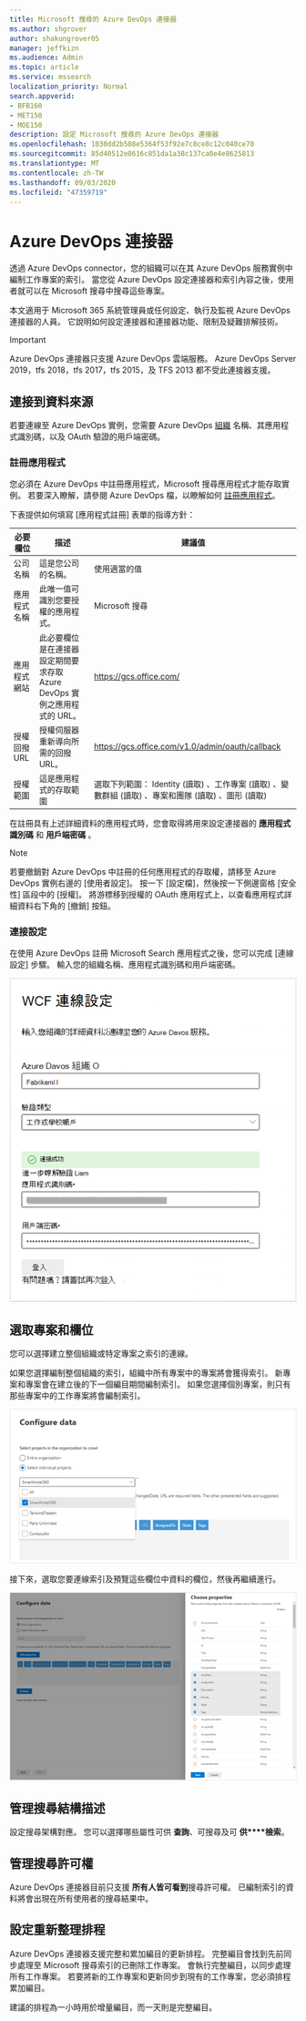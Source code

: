```yaml
---
title: Microsoft 搜尋的 Azure DevOps 連接器
ms.author: shgrover
author: shakungrover05
manager: jeffkizn
ms.audience: Admin
ms.topic: article
ms.service: mssearch
localization_priority: Normal
search.appverid:
- BFB160
- MET150
- MOE150
description: 設定 Microsoft 搜尋的 Azure DevOps 連接器
ms.openlocfilehash: 1030dd2b508e5364f53f92e7c8ce8c12c040ce70
ms.sourcegitcommit: 85d40512e8616c851da1a38c137ca0e4e8625813
ms.translationtype: MT
ms.contentlocale: zh-TW
ms.lasthandoff: 09/03/2020
ms.locfileid: "47359719"
---
```

# <a name="azure-devops-connector"></a>Azure DevOps 連接器

透過 Azure DevOps connector，您的組織可以在其 Azure DevOps 服務實例中編制工作專案的索引。 當您從 Azure DevOps 設定連接器和索引內容之後，使用者就可以在 Microsoft 搜尋中搜尋這些專案。

本文適用于 Microsoft 365 系統管理員或任何設定、執行及監視 Azure DevOps 連接器的人員。 它說明如何設定連接器和連接器功能、限制及疑難排解技術。

>[!IMPORTANT]
>Azure DevOps 連接器只支援 Azure DevOps 雲端服務。 Azure DevOps Server 2019，tfs 2018，tfs 2017，tfs 2015，及 TFS 2013 都不受此連接器支援。

## <a name="connect-to-a-data-source"></a>連接到資料來源

若要連線至 Azure DevOps 實例，您需要 Azure DevOps [組織](https://docs.microsoft.com/azure/devops/organizations/accounts/create-organization) 名稱、其應用程式識別碼，以及 OAuth 驗證的用戶端密碼。

### <a name="register-an-app"></a>註冊應用程式

您必須在 Azure DevOps 中註冊應用程式，Microsoft 搜尋應用程式才能存取實例。 若要深入瞭解，請參閱 Azure DevOps 檔，以瞭解如何 [註冊應用程式](https://docs.microsoft.com/azure/devops/integrate/get-started/authentication/oauth?view=azure-devops#register-your-app)。

下表提供如何填寫 [應用程式註冊] 表單的指導方針：

 **必要欄位** | **描述**      | **建議值**
--- | --- | ---
| 公司名稱         | 這是您公司的名稱。 | 使用適當的值   |
| 應用程式名稱     | 此唯一值可識別您要授權的應用程式。    | Microsoft 搜尋     |
| 應用程式網站  | 此必要欄位是在連接器設定期間要求存取 Azure DevOps 實例之應用程式的 URL。  | <https://gcs.office.com/>                |
| 授權回撥 URL        | 授權伺服器重新導向所需的回撥 URL。 | <https://gcs.office.com/v1.0/admin/oauth/callback>|
| 授權範圍 | 這是應用程式的存取範圍 | 選取下列範圍： Identity (讀取) 、工作專案 (讀取) 、變數群組 (讀取) 、專案和團隊 (讀取) 、圖形 (讀取) |

在註冊具有上述詳細資料的應用程式時，您會取得將用來設定連接器的 **應用程式識別碼** 和 **用戶端密碼** 。

>[!NOTE]
>若要撤銷對 Azure DevOps 中註冊的任何應用程式的存取權，請移至 Azure DevOps 實例右邊的 [使用者設定]。 按一下 [設定檔]，然後按一下側邊窗格 [安全性] 區段中的 [授權]。 將游標移到授權的 OAuth 應用程式上，以查看應用程式詳細資料右下角的 [撤銷] 按鈕。

### <a name="connection-settings"></a>連接設定

在使用 Azure DevOps 註冊 Microsoft Search 應用程式之後，您可以完成 [連線設定] 步驟。 輸入您的組織名稱、應用程式識別碼和用戶端密碼。

![連接應用程式設定](media/ADO_Connection_settings_2.png)

## <a name="select-projects-and-fields"></a>選取專案和欄位

您可以選擇建立整個組織或特定專案之索引的連線。

如果您選擇編制整個組織的索引，組織中所有專案中的專案將會獲得索引。 新專案和專案會在建立後的下一個編目期間編制索引。 如果您選擇個別專案，則只有那些專案中的工作專案將會編制索引。

![設定資料](media/ADO_Configure_data.png)

接下來，選取您要連線索引及預覽這些欄位中資料的欄位，然後再繼續進行。

![選擇屬性](media/ADO_choose_properties.png)

## <a name="manage-the-search-schema"></a>管理搜尋結構描述

設定搜尋架構對應。 您可以選擇哪些屬性可供 **查詢**、可搜尋及可 **供****檢索**。

## <a name="manage-search-permissions"></a>管理搜尋許可權

Azure DevOps 連接器目前只支援 **所有人皆可看到**搜尋許可權。 已編制索引的資料將會出現在所有使用者的搜尋結果中。

## <a name="set-the-refresh-schedule"></a>設定重新整理排程

Azure DevOps 連接器支援完整和累加編目的更新排程。 完整編目會找到先前同步處理至 Microsoft 搜尋索引的已刪除工作專案。 會執行完整編目，以同步處理所有工作專案。 若要將新的工作專案和更新同步到現有的工作專案，您必須排程累加編目。

建議的排程為一小時用於增量編目，而一天則是完整編目。
